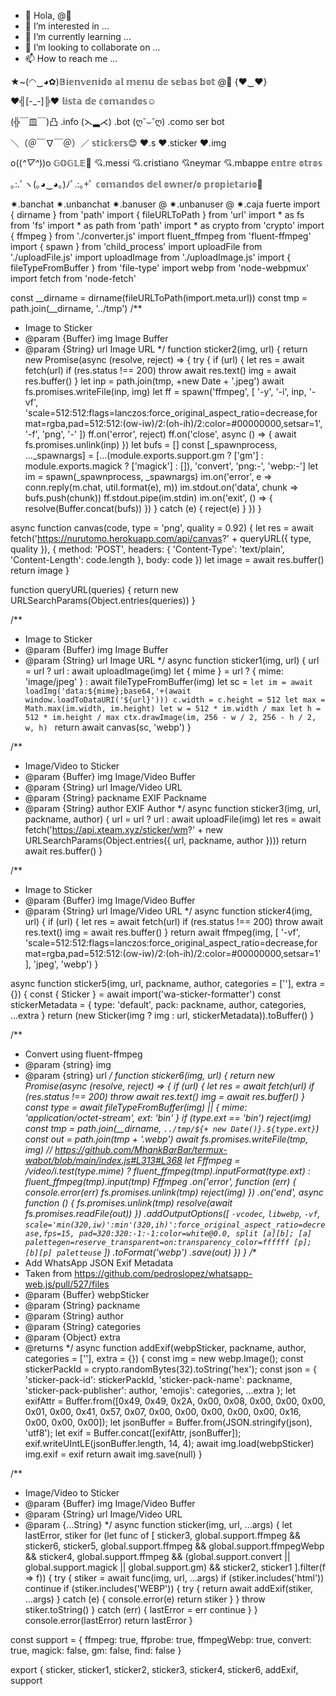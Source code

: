 - 👋 Hola, @🤗
- 👀 I’m interested in ...
- 🌱 I’m currently learning ...
- 💞️ I’m looking to collaborate on ...
- 📫 How to reach me ...

<!---
Sebitabot/Sebitabot is a ✨ special ✨ repository because its `README.md` (this file) appears on your GitHub profile.
You can click the Preview link to take a look at your changes.
--->
★~(◠‿◕✿)𝔹𝕚𝕖𝕟𝕧𝕖𝕟𝕚𝕕𝕠 𝕒𝕝 𝕞𝕖𝕟𝕦 𝕕𝕖 𝕤𝕖𝕓𝕒𝕤 𝕓𝕠𝕥 @🤗 {♥︎‿♥︎}

♥︎╣[-_-]╠♥︎ 𝕝𝕚𝕤𝕥𝕒 𝕕𝕖 𝕔𝕠𝕞𝕒𝕟𝕕𝕠𝕤☺️

(╬￣皿￣)凸 .info
(⋋▂⋌) .bot
(ღ˘⌣˘ღ) .como ser bot

＼（＠￣∇￣＠）／ 𝕤𝕥𝕚𝕔𝕜𝕖𝕣𝕤😊
♥.s
♥.sticker
♥.img

o((*^▽^*))o 𝔾𝕆𝔾𝕃𝔼🤗
💘.messi
💘.cristiano
💘neymar
💘.mbappe
𝕖𝕟𝕥𝕣𝕖 𝕠𝕥𝕣𝕠𝕤

｡:.ﾟヽ(｡◕‿◕｡)ﾉﾟ.:｡+ﾟ 𝕔𝕠𝕞𝕒𝕟𝕕𝕠𝕤 𝕕𝕖𝕝 𝕠𝕨𝕟𝕖𝕣/𝕠 𝕡𝕣𝕠𝕡𝕚𝕖𝕥𝕒𝕣𝕚𝕠🤒

✷.banchat
✷.unbanchat
✷.banuser @
✷.unbanuser @
✷.caja fuerte
import { dirname } from 'path'
import { fileURLToPath } from 'url'
import * as fs from 'fs'
import * as path from 'path'
import * as  crypto from 'crypto'
import { ffmpeg } from './converter.js'
import fluent_ffmpeg from 'fluent-ffmpeg'
import { spawn } from 'child_process'
import uploadFile from './uploadFile.js'
import uploadImage from './uploadImage.js'
import { fileTypeFromBuffer } from 'file-type'
import webp from 'node-webpmux'
import fetch from 'node-fetch'

const __dirname = dirname(fileURLToPath(import.meta.url))
const tmp = path.join(__dirname, '../tmp')
/**
 * Image to Sticker
 * @param {Buffer} img Image Buffer
 * @param {String} url Image URL
 */
function sticker2(img, url) {
  return new Promise(async (resolve, reject) => {
    try {
      if (url) {
        let res = await fetch(url)
        if (res.status !== 200) throw await res.text()
        img = await res.buffer()
      }
      let inp = path.join(tmp, +new Date + '.jpeg')
      await fs.promises.writeFile(inp, img)
      let ff = spawn('ffmpeg', [
        '-y',
        '-i', inp,
        '-vf', 'scale=512:512:flags=lanczos:force_original_aspect_ratio=decrease,format=rgba,pad=512:512:(ow-iw)/2:(oh-ih)/2:color=#00000000,setsar=1',
        '-f', 'png',
        '-'
      ])
      ff.on('error', reject)
      ff.on('close', async () => {
        await fs.promises.unlink(inp)
      })
      let bufs = []
      const [_spawnprocess, ..._spawnargs] = [...(module.exports.support.gm ? ['gm'] : module.exports.magick ? ['magick'] : []), 'convert', 'png:-', 'webp:-']
      let im = spawn(_spawnprocess, _spawnargs)
      im.on('error', e => conn.reply(m.chat, util.format(e), m))
      im.stdout.on('data', chunk => bufs.push(chunk))
      ff.stdout.pipe(im.stdin)
      im.on('exit', () => {
        resolve(Buffer.concat(bufs))
      })
    } catch (e) {
      reject(e)
    }
  })
}

async function canvas(code, type = 'png', quality = 0.92) {
  let res = await fetch('https://nurutomo.herokuapp.com/api/canvas?' + queryURL({
    type,
    quality
  }), {
    method: 'POST',
    headers: {
      'Content-Type': 'text/plain',
      'Content-Length': code.length
    },
    body: code
  })
  let image = await res.buffer()
  return image
}

function queryURL(queries) {
  return new URLSearchParams(Object.entries(queries))
}

/**
 * Image to Sticker
 * @param {Buffer} img Image Buffer
 * @param {String} url Image URL
 */
async function sticker1(img, url) {
  url = url ? url : await uploadImage(img)
  let {
    mime
  } = url ? { mime: 'image/jpeg' } : await fileTypeFromBuffer(img)
  let sc = `let im = await loadImg('data:${mime};base64,'+(await window.loadToDataURI('${url}')))
c.width = c.height = 512
let max = Math.max(im.width, im.height)
let w = 512 * im.width / max
let h = 512 * im.height / max
ctx.drawImage(im, 256 - w / 2, 256 - h / 2, w, h)
`
  return await canvas(sc, 'webp')
}

/**
 * Image/Video to Sticker
 * @param {Buffer} img Image/Video Buffer
 * @param {String} url Image/Video URL
 * @param {String} packname EXIF Packname
 * @param {String} author EXIF Author
 */
async function sticker3(img, url, packname, author) {
  url = url ? url : await uploadFile(img)
  let res = await fetch('https://api.xteam.xyz/sticker/wm?' + new URLSearchParams(Object.entries({
    url,
    packname,
    author
  })))
  return await res.buffer()
}

/**
 * Image to Sticker
 * @param {Buffer} img Image/Video Buffer
 * @param {String} url Image/Video URL
 */
async function sticker4(img, url) {
  if (url) {
    let res = await fetch(url)
    if (res.status !== 200) throw await res.text()
    img = await res.buffer()
  }
  return await ffmpeg(img, [
    '-vf', 'scale=512:512:flags=lanczos:force_original_aspect_ratio=decrease,format=rgba,pad=512:512:(ow-iw)/2:(oh-ih)/2:color=#00000000,setsar=1'
  ], 'jpeg', 'webp')
}

async function sticker5(img, url, packname, author, categories = [''], extra = {}) {
  const { Sticker } = await import('wa-sticker-formatter')
  const stickerMetadata = {
    type: 'default',
    pack: packname,
    author,
    categories,
    ...extra
  }
  return (new Sticker(img ? img : url, stickerMetadata)).toBuffer()
}

/**
 * Convert using fluent-ffmpeg
 * @param {string} img 
 * @param {string} url 
 */
function sticker6(img, url) {
  return new Promise(async (resolve, reject) => {
    if (url) {
      let res = await fetch(url)
      if (res.status !== 200) throw await res.text()
      img = await res.buffer()
    }
    const type = await fileTypeFromBuffer(img) || {
      mime: 'application/octet-stream',
      ext: 'bin'
    }
    if (type.ext == 'bin') reject(img)
    const tmp = path.join(__dirname, `../tmp/${+ new Date()}.${type.ext}`)
    const out = path.join(tmp + '.webp')
    await fs.promises.writeFile(tmp, img)
    // https://github.com/MhankBarBar/termux-wabot/blob/main/index.js#L313#L368
    let Fffmpeg = /video/i.test(type.mime) ? fluent_ffmpeg(tmp).inputFormat(type.ext) : fluent_ffmpeg(tmp).input(tmp)
    Fffmpeg
      .on('error', function (err) {
        console.error(err)
        fs.promises.unlink(tmp)
        reject(img)
      })
      .on('end', async function () {
        fs.promises.unlink(tmp)
        resolve(await fs.promises.readFile(out))
      })
      .addOutputOptions([
        `-vcodec`, `libwebp`, `-vf`,
        `scale='min(320,iw)':min'(320,ih)':force_original_aspect_ratio=decrease,fps=15, pad=320:320:-1:-1:color=white@0.0, split [a][b]; [a] palettegen=reserve_transparent=on:transparency_color=ffffff [p]; [b][p] paletteuse`
      ])
      .toFormat('webp')
      .save(out)
  })
}
/**
 * Add WhatsApp JSON Exif Metadata
 * Taken from https://github.com/pedroslopez/whatsapp-web.js/pull/527/files
 * @param {Buffer} webpSticker 
 * @param {String} packname 
 * @param {String} author 
 * @param {String} categories 
 * @param {Object} extra 
 * @returns 
 */
async function addExif(webpSticker, packname, author, categories = [''], extra = {}) {
  const img = new webp.Image();
  const stickerPackId = crypto.randomBytes(32).toString('hex');
  const json = { 'sticker-pack-id': stickerPackId, 'sticker-pack-name': packname, 'sticker-pack-publisher': author, 'emojis': categories, ...extra };
  let exifAttr = Buffer.from([0x49, 0x49, 0x2A, 0x00, 0x08, 0x00, 0x00, 0x00, 0x01, 0x00, 0x41, 0x57, 0x07, 0x00, 0x00, 0x00, 0x00, 0x00, 0x16, 0x00, 0x00, 0x00]);
  let jsonBuffer = Buffer.from(JSON.stringify(json), 'utf8');
  let exif = Buffer.concat([exifAttr, jsonBuffer]);
  exif.writeUIntLE(jsonBuffer.length, 14, 4);
  await img.load(webpSticker)
  img.exif = exif
  return await img.save(null)
}

/**
 * Image/Video to Sticker
 * @param {Buffer} img Image/Video Buffer
 * @param {String} url Image/Video URL
 * @param {...String} 
*/
async function sticker(img, url, ...args) {
  let lastError, stiker
  for (let func of [
    sticker3, global.support.ffmpeg && sticker6, sticker5,
    global.support.ffmpeg && global.support.ffmpegWebp && sticker4,
    global.support.ffmpeg && (global.support.convert || global.support.magick || global.support.gm) && sticker2,
    sticker1
  ].filter(f => f)) {
    try {
      stiker = await func(img, url, ...args)
      if (stiker.includes('html')) continue
      if (stiker.includes('WEBP')) {
        try {
          return await addExif(stiker, ...args)
        } catch (e) {
          console.error(e)
          return stiker
        }
      }
      throw stiker.toString()
    } catch (err) {
      lastError = err
      continue
    }
  }
  console.error(lastError)
  return lastError
}

const support = {
  ffmpeg: true,
  ffprobe: true,
  ffmpegWebp: true,
  convert: true,
  magick: false,
  gm: false,
  find: false
}

export {
  sticker,
  sticker1,
  sticker2,
  sticker3,
  sticker4,
  sticker6,
  addExif,
  support

